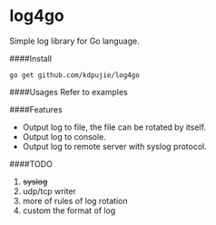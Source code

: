 log4go
======

Simple log library for Go language.

####Install

    go get github.com/kdpujie/log4go

####Usages
Refer to examples

####Features
* Output log to file, the file can be rotated by itself.
* Output log to console.
* Output log to remote server with syslog protocol.


####TODO
1. ~~syslog~~
2. udp/tcp writer
3. more of rules of log rotation
4. custom the format of log

